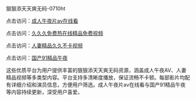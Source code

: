 狠狠添天天爽无码-0710ht

点击访问：<a href="https://heiliaoxwd5i8.pages.dev">成人午夜片av在线看</a>

点击访问：<a href="https://heiliaowt0d7p.pages.dev">久久久免费热在线精品免费视频</a>

点击访问：<a href="https://heiliaowzu4ur.pages.dev">人妻精品久久不卡视频</a>

点击访问：<a href="https://heiliaoow5kzm.pages.dev">国产91精品午夜</a>

这些优质平台为用户提供丰富的狠狠添天天爽无码资源，涵盖成人午夜AV、人妻精品视频等多类型内容。平台支持多清晰度播放，保证流畅不卡顿。每部影片均配有详细介绍和演员信息，方便用户筛选。成人午夜片av在线看与国产91精品午夜等内容持续更新，深受用户喜爱。

<span style="display:none;">[Canonical link](）</span>
